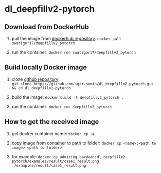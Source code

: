 # dl_deepfillv2-pytorch

## Download from DockerHub

1. pull the image from [dockerhub repository](https://hub.docker.com/u/swatigor17).
```docker pull swatigor17/deepfillv2_pytorch```

2. run the container:
```docker run swatigor17/deepfillv2_pytorch```

## Build locally Docker image 

1. clone [github repository](https://github.com/igor-sumin/dl_deepfillv2-pytorch):  
```git clone https://github.com/igor-sumin/dl_deepfillv2-pytorch.git && cd dl_deepfillv2-pytorch```

2. build the image:
```docker build -t deepfillv2_pytorch .```

3. run the container:
```docker run deepfillv2_pytorch```

## How to get the received image

1. get docker container name:
```docker cp -a```

2. copy image from container to path to folder:
```docker cp <name>:<path to image> <path to folder>```

3. for example:
```docker cp admiring_bardeen:dl_deepfillv2-pytorch/examples/result/case1_result.png ./examples/result/case1_result.png```